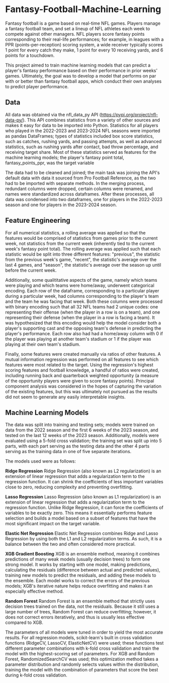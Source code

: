 # Fantasy-Football-Machine-Learning

Fantasy football is a game based on real-time NFL games. Players manage a fantasy football team, and set a lineup of NFL athletes each week to compete against other managers. NFL players score fantasy points corresponding to their real-life performances; for example, in leagues with a PPR (points-per-reception) scoring system, a wide receiver typically scores 1 point for every catch they make, 1 point for every 10 receiving yards, and 6 points for a touchdown. 

This project aimed to train machine learning models that can predict a player's fantasy performance based on their performance in prior weeks' games. Ultimately, the goal was to develop a model that performs on par with or better than fantasy football apps, which conduct their own analyses to predict player performance.

Data
----
All data was obtained via the nfl_data_py API (https://pypi.org/project/nfl-data-py/). This API combines statistics from a variety of other sources and makes it easy for data to be imported into Python. Statistics for all players who played in the 2022-2023 and 2023-2024 NFL seasons were imported as pandas DataFrames; types of statistics included box score statistics, such as catches, rushing yards, and passing attempts, as well as advanced statistics, such as rushing yards after contact, bad throw percentage, and receiving target share. Most of these statistics served as features for the machine learning models; the player's fantasy point total, fantasy_points_ppr, was the target variable

The data had to be cleaned and joined; the main task was joining the API's default data with data it sourced from Pro Football Reference, as the two had to be imported with separate methods. In the merging process, redundant columns were dropped, certain columns were renamed, and names were standardized across dataframes. After these processes, all data was condensed into two dataframes, one for players in the 2022-2023 season and one for players in the 2023-2024 season.

Feature Engineering
-------------------
For all numerical statistics, a rolling average was applied so that the features would be comprised of statistics from games prior to the current week, not statistics from the current week (inherently tied to the current week's fantasy point total). The rolling average was applied such that each statistic would be split into three different features: "previous", the statistic from the previous week's game, "recent", the statistic's average over the last 4 games, and "season", the statistic's average over the season up until before the current week. 

Additionally, some qualititative aspects of the game, namely which teams were playing and which teams were home/away, underwent categorical encoding. Each row of the dataframe, corresponding to a particular player during a particular week, had columns corresponding to the player's team and the team he was facing that week. Both these columns were processed with binary encoding such that all 32 NFL teams had 2 unique codes: one representing their offense (when the player in a row is on a team), and one representing their defense (when the player in a row is facing a team). It was hypothesized that this encoding would help the model consider both a player's supporting cast and the opposing team's defense in predicting the player's performance. Each row also had had a home/away column with 0 if the player was playing at another team's stadium or 1 if the player was playing at their own team's stadium. 

Finally, some features were created manually via ratios of other features. A mutual information regression was performed on all features to see which features were most related to the target. Using the regression's highest scoring features and football knowledge, a handful of ratios were created, including running back and quarterback weighted opportunity (a measure of the opportunity players were given to score fantasy points). Principal component analysis was considered in the hopes of capturing the variation of the existing features, but this was ultimately not pursued as the results did not seem to generate any easily interpretable insights.

Machine Learning Models
-----------------------
The data was split into training and testing sets; models were trained on data from the 2022 season and the first 6 weeks of the 2023 season, and tested on the last 12 weeks of the 2023 season. Additionally, models were evaluated using a 5-fold cross validation; the training set was split up into 5 parts, with each part serving as the testing data and the other 4 parts serving as the training data in one of five separate iterations.

The models used were as follows:

**Ridge Regression**
Ridge Regression (also known as L2 regularization) is an extension of linear regression that adds a regularization term to the regression function. It can shrink the coefficients of less important variables close to zero, reducing complexity and preventing overfitting.

**Lasso Regression**
Lasso Regression (also known as L1 regularization) is an extension of linear regression that adds a regularization term to the regression function. Unlike Ridge Regression, it can force the coefficients of variables to be exactly zero. This means it essentially performs feature selection and builds a model based on a subset of features that have the most significant impact on the target variable.

**Elastic Net Regression**
Elastic Net Regression combines Ridge and Lasso Regression by using both the L1 and L2 regularization terms. As such, it is a balance between the two and often considered more practical.

**XGB Gradient Boosting**
XGB is an ensemble method, meaning it combines predictions of many weak models (usually decision trees) to form one strong model. It works by starting with one model, making predictions, calculating the residuals (difference between actual and predicted values), training new models to predict the residuals, and adding these models to the ensemble. Each model works to correct the errors of the previous models; XGB's iterative nature helps reduce overfitting and makes it an especially effective method.

**Random Forest**
Random Forest is an ensemble method that strictly uses decision trees trained on the data, not the residuals. Because it still uses a large number of trees, Random Forest can reduce overfitting; however, it does not correct errors iteratively, and thus is usually less effective compared to XGB.

The parameters of all models were tuned in order to yield the most accurate results. For all regression models, scikit-learn's built in cross validation functions (RidgeCV, LassoCV, ElasticNetCV) were used; these functions test different parameter combinations with k-fold cross validation and train the model with the highest-scoring set of parameters. For XGB and Random Forest, RandomizedSearchCV was used; this optimization method takes a parameter distribution and randomly selects values within the distribution, training the model with the combination of parameters that score the best during k-fold cross validation.




